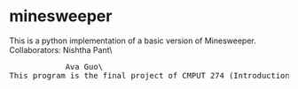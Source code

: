 # minesweeper
This is a python implementation of a basic version of Minesweeper.\
Collaborators: Nishtha Pant\
   <pre>            Ava Guo\
This program is the final project of CMPUT 274 (Introduction to Tangible Computing I).
